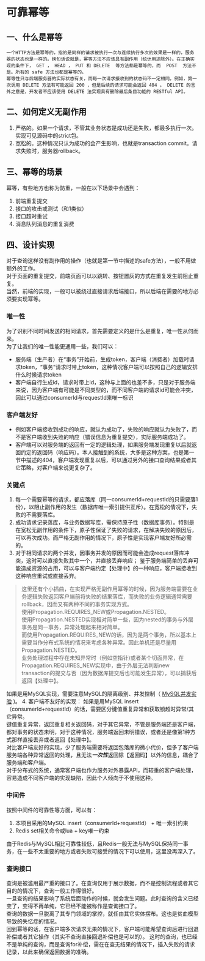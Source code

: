# 可靠幂等

## 一、什么是幂等
```text
一个HTTP方法是幂等的，指的是同样的请求被执行一次与连续执行多次的效果是一样的，服务器的状态也是一样的。换句话说就是，幂等方法不应该具有副作用（统计用途除外）。在正确实现的条件下， GET ， HEAD ， PUT 和 DELETE  等方法都是幂等的，而  POST  方法不是。所有的 safe 方法也都是幂等的。
幂等性只与后端服务器的实际状态有关，而每一次请求接收到的状态码不一定相同。例如，第一次调用 DELETE 方法有可能返回 200 ，但是后续的请求可能会返回 404 。 DELETE 的言外之意是，开发者不应该使用 DELETE 法实现具有删除最后条目功能的 RESTful API。
```
## 二、如何定义无副作用
1. 严格的。如果一个请求，不管其业务状态是成功还是失败，都最多执行一次。实现可见源码中的strict包。
2. 宽松的。这种情况只认为成功的会产生影响，也就是transaction commit。请求失败时，服务器rollback。
## 三、幂等的场景
幂等，有些地方也称为防重，一般在以下场景中会遇到：
1. 前端重复提交
2. 接口的攻击或测试（和1类似）
3. 接口超时重试
4. 消息队列消息的重复消费
## 四、设计实现
对于查询这样没有副作用的操作（也就是第一节中描述的safe方法），一般不用做额外的工作。<br/>
对于页面的重复提交，前端页面可以以跳转、按钮置灰的方式在重复发生前阻止重复。<br/>
当然，前端的实现，一般可以被绕过直接请求后端接口，所以后端在需要的地方必须要实现幂等。
### 唯一性
为了识别不同时间发送的相同请求，首先需要定义的是什么是重复，唯一性从何而来。<br/>
为了让我们的唯一性能更通用一些，我们可以：
- 服务端（生产者）在“事务”开始前，生成token，客户端（消费者）加载时请求token，“事务”请求时带上token，这种情况客户端可以按照自己的逻辑安排什么时候请求token
- 客户端自行生成id，请求时带上id，这种与上面的也差不多，只是对于服务端来说，因为客户端有可能是不同类型的，而不同客户端的请求id可能会冲突，因此可以通过consumerId与requestId来唯一标识
### 客户端友好
- 例如客户端接收到成功的响应，就认为成功了，失败的响应就认为失败了，而不是客户端收到失败的响应（错误信息为重复提交），实际服务端成功了。
- 客户端可以对服务端的返回有一定的逻辑处理，如果服务端发现重复以后就返回约定的返回码（响应码）。本人接触到的系统，大多是这种方案，也是第一节中描述的404，客户端发现重复以后，可以通过另外的接口查询结果或者其它策略，对客户端来说更复杂了。
### 关键点
1. 每一个需要幂等的请求，都应落库（同一consumerId+requestId的只需要落1份），以阻止副作用的发生（数据库唯一索引提供互斥）。在宽松的情况下，失败的不需要落库。
2. 成功请求记录落库，与业务数据写库，需保持原子性（数据库事务）。特别是在宽松无副作用的条件下，原子性保证了失败的请求，在解决失败的原因后，可以再次成功。而严格无副作用的情况下，原子性是实现客户端友好所必需的。
3. 对于相同请求的两个并发，因事务并发的原因而可能会造成request落库冲突，这时可以直接失败其中一个，并直接丢弃响应；
鉴于服务端简单的丢弃可能造成资源的占用，可以与客户端约定【处理中】的一种响应，客户端接收到这种响应重试或直接丢弃。
>这里还有个小插曲，在实现严格无副作用幂等的时候，因为服务端需要在业务逻辑失败返回客户端前将失败的结果落库，而失败的业务逻辑通常需要rollback，因而又有两种不同的事务实现方式。<br/>
使用Propagation.REQUIRES_NEW或Propagation.NESTED。<br/>
使用Propagation.NESTED实现相对简单一些，因为nested的事务与外层事务是同一事务，异常处理起来相对简单。<br/>
而使用Propagation.REQUIRES_NEW的话，因为是两个事务，所以基本上需要当作分布式系统的情况来考虑各种异常。因此单机还是尽量用Propagation.NESTED。<br/>
业务处理过程中存在未知异常时（例如空指针)或者某个切面异常，在Propagation.REQUIRES_NEW实现中，由于外层无法判断new transaction的提交与否（因为数据库提交后也可能发生异常），可以捕获后返回【处理中】。

如果是用MySQL实现，需要注意MySQL的隔离级别、并发控制（ [MySQL并发实验](https://liuweiqiang.me/2021/12/03/mysql-concurrent-control-test.html) )。
4. 客户端不友好的实现：
如果是用MySQL insert（consumerId+requestId）的话，需要区分键值重复异常和获取锁超时异常/其它异常。<br/>
键值重复异常，返回重复相关返回码，对于其它异常，不管是服务端还是客户端，都对事务的状态未明，对于这种情况，服务端返回未明错误，或者还是像第1种方式那样直接丢弃或者返回【处理中】。<br/>
对比客户端友好的实现，少了服务端需要将返回包落库的微小代价，但多了客户端服务端各种异常返回的处理，且无法***一次性***返回除【返回码】以外的信息，耦合了服务端和客户端。<br/>
对于分布式的系统，通常客户端也作为服务对外暴露API，而较重的客户端处理，容易造成不同客户端的实现缺陷，因此个人倾向于不使用这种。
### 中间件
按照中间件的可靠性等方面，可以有：
1. 本项目采用的MySQL insert（consumerId+requestId） + 唯一索引约束
2. Redis set相关命令或lua + key唯一约束

由于Redis与MySQL相比可靠性较低，且Redis一般无法与MySQL保持同一事务，在一些不太重要的地方或者失败可接受的情况下可以使用，这里没再深入了。
### 查询接口
查询是被滥用最严重的接口了。在查询仅用于展示数据，而不是控制流程或者其它目的的情况下，查询一般工作得很好。<br>
一旦查询的结果影响了系统后面动作的时候，就会发生问题。此时查询的含义已经变了，变得不再单纯，它已经不能被称作是查询接口了。<br>
查询的数据一旦脱离了其专门领域的掌控，就任由其它实体摆布。这也是贫血模型导致的失忆症的情况。<br>
回到幂等的话，在客户端多次请求无果的情况下，客户端可能希望查询后进行回退补偿或者其它操作（其实不查询直接回退补偿也是可以的）。
这时的查询，也已经不是单纯的查询，而是查询for补偿，需在在查无结果的情况下，插入失败的请求记录，以此来确保返回数据的准确。